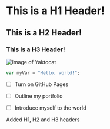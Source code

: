 # This is a H1 Header!

## This is a H2 Header!

### This is a H3 Header!

![Image of Yaktocat](https://octodex.github.com/images/yaktocat.png)


``` javascript
var myVar = "Hello, world!";
```


- [ ] Turn on GitHub Pages
- [ ] Outline my portfolio
- [ ] Introduce myself to the world


























Added H1, H2 and H3 headers
